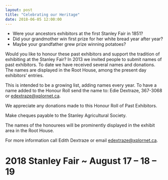 ```yaml
---
layout: post
title: "Celebrating our Heritage"
date: 2018-06-05 12:00:00
---
```


- Were your ancestors exhibitors at the first Stanley Fair in 1851?
- Did your grandmother win first prize for her white bread year after year?
- Maybe your grandfather grew prize winning potatoes?

Would you like to honour these past exhibitors and support the tradition of exhibiting at the Stanley Fair? In 2013 we invited people to submit names of past exhibitors. To date we have received several names and donations. The names are displayed in the Root House, among the present day exhibitors’ entries.
<!--end-excerpt-->
This is intended to be a growing list, adding names every year. To have a name added to the Honour Roll send the name to: Edie Dextraze, 367-3068 or edextraze@xplornet.ca.

We appreciate any donations made to this Honour Roll of Past Exhibitors.

Make cheques payable to the Stanley Agricultural Society.

The names of the honourees will be prominently displayed in the exhibit area in the Root House.

For more information call Edith Dextraze or email edextraze@xplornet.ca.


2018 Stanley Fair ~ August 17 – 18 – 19
=
